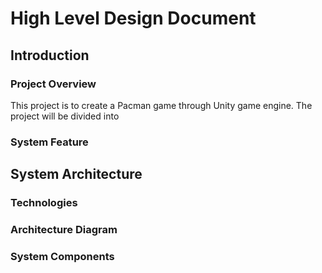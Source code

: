 # High Level Design Document

## Introduction

### Project Overview

This project is to create a Pacman game through Unity game engine. The project will be divided into 

### System Feature

## System Architecture

### Technologies

### Architecture Diagram

### System Components
